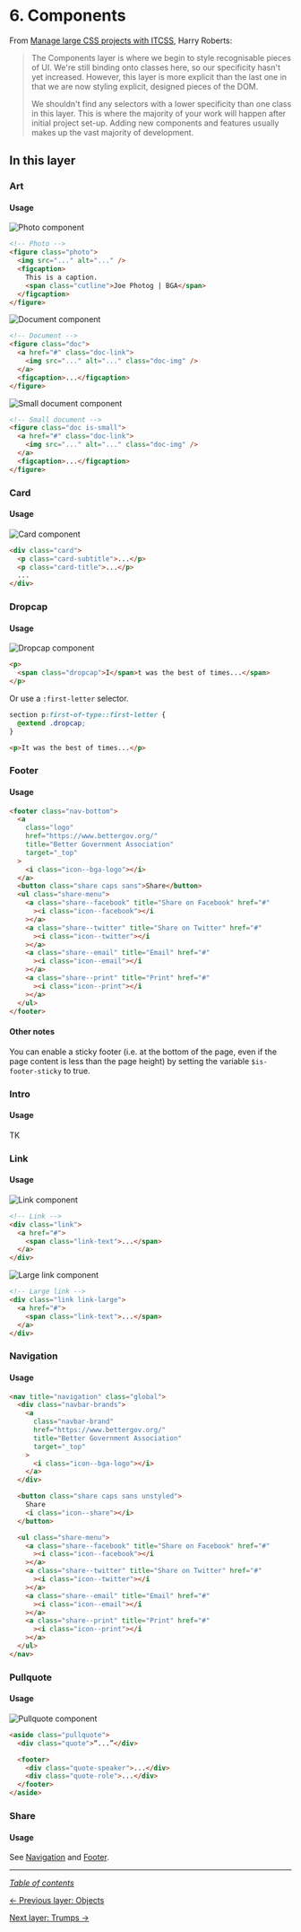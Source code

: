 # 6. Components

From [Manage large CSS projects with ITCSS](https://www.creativebloq.com/web-design/manage-large-css-projects-itcss-101517528#layers), Harry Roberts:

> The Components layer is where we begin to style recognisable pieces of UI. We're still binding onto classes here, so our specificity hasn't yet increased. However, this layer is more explicit than the last one in that we are now styling explicit, designed pieces of the DOM.
>
> We shouldn't find any selectors with a lower specificity than one class in this layer. This is where the majority of your work will happen after initial project set-up. Adding new components and features usually makes up the vast majority of development.

## In this layer

### Art

#### Usage

![Photo component](../../../static/component-photo.png)

```html
<!-- Photo -->
<figure class="photo">
  <img src="..." alt="..." />
  <figcaption>
    This is a caption.
    <span class="cutline">Joe Photog | BGA</span>
  </figcaption>
</figure>
```

![Document component](../../../static/component-doc.png)

```html
<!-- Document -->
<figure class="doc">
  <a href="#" class="doc-link">
    <img src="..." alt="..." class="doc-img" />
  </a>
  <figcaption>...</figcaption>
</figure>
```

![Small document component](../../../static/component-doc-small.png)

```html
<!-- Small document -->
<figure class="doc is-small">
  <a href="#" class="doc-link">
    <img src="..." alt="..." class="doc-img" />
  </a>
  <figcaption>...</figcaption>
</figure>
```

### Card

#### Usage

![Card component](../../../static/component-card.png)

```html
<div class="card">
  <p class="card-subtitle">...</p>
  <p class="card-title">...</p>
  ...
</div>
```

### Dropcap

#### Usage

![Dropcap component](../../../static/component-dropcap.png)

```html
<p>
  <span class="dropcap">I</span>t was the best of times...</span>
</p>
```

Or use a `:first-letter` selector.

```scss
section p:first-of-type::first-letter {
  @extend .dropcap;
}
```

```html
<p>It was the best of times...</p>
```

### Footer

#### Usage

```html
<footer class="nav-bottom">
  <a
    class="logo"
    href="https://www.bettergov.org/"
    title="Better Government Association"
    target="_top"
  >
    <i class="icon--bga-logo"></i>
  </a>
  <button class="share caps sans">Share</button>
  <ul class="share-menu">
    <a class="share--facebook" title="Share on Facebook" href="#"
      ><i class="icon--facebook"></i
    ></a>
    <a class="share--twitter" title="Share on Twitter" href="#"
      ><i class="icon--twitter"></i
    ></a>
    <a class="share--email" title="Email" href="#"
      ><i class="icon--email"></i
    ></a>
    <a class="share--print" title="Print" href="#"
      ><i class="icon--print"></i
    ></a>
  </ul>
</footer>
```

#### Other notes

You can enable a sticky footer (i.e. at the bottom of the page, even if the page content is less than the page height) by setting the variable `$is-footer-sticky` to true.

### Intro

#### Usage

TK

### Link

#### Usage

![Link component](../../../static/component-link.png)

```html
<!-- Link -->
<div class="link">
  <a href="#">
    <span class="link-text">...</span>
  </a>
</div>
```

![Large link component](../../../static/component-link-large.png)

```html
<!-- Large link -->
<div class="link link-large">
  <a href="#">
    <span class="link-text">...</span>
  </a>
</div>
```

### Navigation

#### Usage

```html
<nav title="navigation" class="global">
  <div class="navbar-brands">
    <a
      class="navbar-brand"
      href="https://www.bettergov.org/"
      title="Better Government Association"
      target="_top"
    >
      <i class="icon--bga-logo"></i>
    </a>
  </div>

  <button class="share caps sans unstyled">
    Share
    <i class="icon--share"></i>
  </button>

  <ul class="share-menu">
    <a class="share--facebook" title="Share on Facebook" href="#"
      ><i class="icon--facebook"></i
    ></a>
    <a class="share--twitter" title="Share on Twitter" href="#"
      ><i class="icon--twitter"></i
    ></a>
    <a class="share--email" title="Email" href="#"
      ><i class="icon--email"></i
    ></a>
    <a class="share--print" title="Print" href="#"
      ><i class="icon--print"></i
    ></a>
  </ul>
</nav>
```

### Pullquote

#### Usage

![Pullquote component](../../../static/component-pullquote.png)

```html
<aside class="pullquote">
  <div class="quote">“...”</div>

  <footer>
    <div class="quote-speaker">...</div>
    <div class="quote-role">...</div>
  </footer>
</aside>
```

### Share

#### Usage

See [Navigation](#navigation) and [Footer](#footer).

---

_[Table of contents](../../../README.md#structure)_

[← Previous layer: Objects](../objects)

[Next layer: Trumps →](../trumps)
